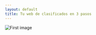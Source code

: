 ```yaml
---
layout: default
title: Tu web de clasificados en 3 pasos
---
```


![First image][preview]

[preview]: http://osclass.org/wp-content/uploads/2011/01/single_job_board-1024x729.png
